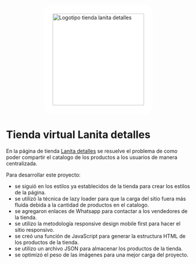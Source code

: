 <image src="./assets/logo_lunita.png" alt="Logotipo tienda lanita detalles" height="250" style="display:block; margin:0 auto 24px; background-color: white; border-radius: 20px; padding: 24px">

# Tienda virtual Lanita detalles

En la página de tienda [Lanita detalles](https://lanitadetalles.com/) se resuelve el problema de como poder compartir el catalogo de los productos a los usuarios de manera centralizada.

Para desarrollar este proyecto:
- se siguió en los estilos ya establecidos de la tienda para crear los estilos de la página.
- se utilizó la técnica de lazy loader para que la carga del sitio fuera más fluida debida a la cantidad de productos en el catalogo.
- se agregaron enlaces de Whatsapp para contactar a los vendedores de la tienda.
- se utilizo la metodología responsive design mobile first para hacer el sitio responsivo.
- se creó una función de JavaScript para generar la estructura HTML de los productos de la tienda.
- se utilizo un archivo JSON para almacenar los productos de la tienda.
- se optimizó el peso de las imágenes para una mejor carga del proyecto.